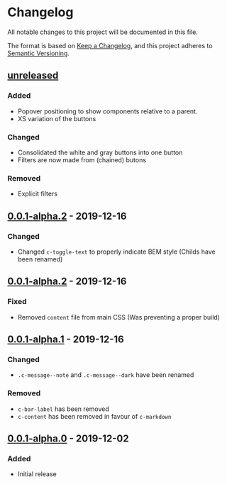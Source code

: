 # Changelog
All notable changes to this project will be documented in this file.

The format is based on [Keep a Changelog](https://keepachangelog.com/en/1.0.0/),
and this project adheres to [Semantic Versioning](https://semver.org/spec/v2.0.0.html).

## [unreleased]

### Added
- Popover positioning to show components relative to a parent.
- XS variation of the buttons

### Changed
- Consolidated the white and gray buttons into one button
- Filters are now made from (chained) butons

### Removed
- Explicit filters

## [0.0.1-alpha.2] - 2019-12-16

### Changed
- Changed `c-toggle-text` to properly indicate BEM style (Childs have been renamed)

## [0.0.1-alpha.2] - 2019-12-16

### Fixed
- Removed `content` file from main CSS (Was preventing a proper build)

## [0.0.1-alpha.1] - 2019-12-16

### Changed
- `.c-message--note` and `.c-message--dark` have been renamed

### Removed
- `c-bar-label` has been removed
- `c-content` has been removed in favour of `c-markdown`

## [0.0.1-alpha.0] - 2019-12-02

### Added
- Initial release

[unreleased]: https://github.com/appsignal/design-system/compare/v0.0.1-alpha.2...HEAD
[0.0.1-alpha.2]: https://github.com/appsignal/design-system/releases/tag/v0.0.1-alpha.2
[0.0.1-alpha.1]: https://github.com/appsignal/design-system/releases/tag/v0.0.1-alpha.1
[0.0.1-alpha.0]: https://github.com/appsignal/design-system/releases/tag/v0.0.1-alpha.0
